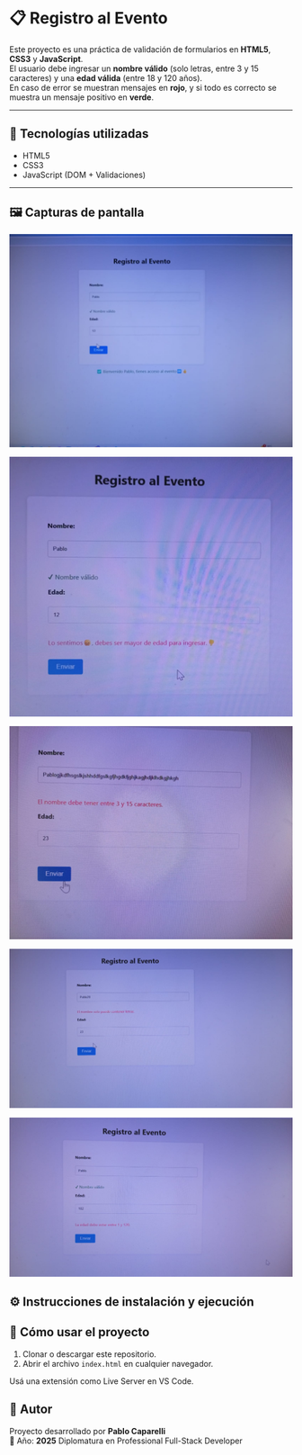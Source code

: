 # 📋 Registro al Evento

Este proyecto es una práctica de validación de formularios en **HTML5**, **CSS3** y **JavaScript**.  
El usuario debe ingresar un **nombre válido** (solo letras, entre 3 y 15 caracteres) y una **edad válida** (entre 18 y 120 años).  
En caso de error se muestran mensajes en **rojo**, y si todo es correcto se muestra un mensaje positivo en **verde**.

---

## 🚀 Tecnologías utilizadas

- HTML5
- CSS3
- JavaScript (DOM + Validaciones)

---

## 🖼️ Capturas de pantalla

![Bienvenido, tienes acceso al evento](./public/Mensaje_bienvenida-ok.jpeg)

![Lo sentimos, no puede ingresar](./public/MenorDeEdad.jpeg)

![Nombre muy largo](./public/Nombre-cantidadDeCaracteres.jpeg)

![Nombre solo letras](./public/Nombre-soloLetras.jpeg)

![Edad no Válida](./public/Edad-noValida.jpeg)

## ⚙️ Instrucciones de instalación y ejecución

## 🚀 Cómo usar el proyecto

1. Clonar o descargar este repositorio.
2. Abrir el archivo `index.html` en cualquier navegador.

Usá una extensión como Live Server en VS Code.

## 👤 Autor

Proyecto desarrollado por **Pablo Caparelli**  
📅 Año: **2025**
Diplomatura en Professional Full-Stack Developer
